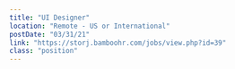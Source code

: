 ```yaml
---
title: "UI Designer"
location: "Remote - US or International"
postDate: "03/31/21"
link: "https://storj.bamboohr.com/jobs/view.php?id=39"
class: "position"
---
```

